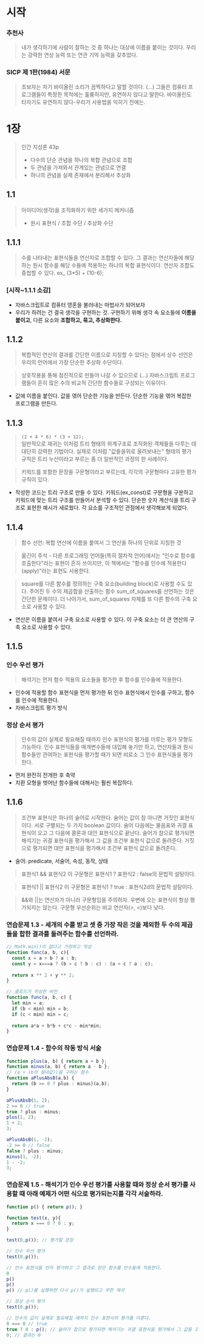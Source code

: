 # 시작
### 추천사
> 내가 생각하기에 사람이 잘하는 것 중 하나는 대상에 이름을 붙이는 것이다. 우리는 강력한 연상 능력 또는 연관 기억 능력을 갖추었다.

### SICP 제 1판(1984) 서문
> 초보자는 자기 바이올린 소리가 끔찍하다고 말할 것이다. (...) 그들은 컴퓨터 프로그램들이 특정한 목적에는 훌륭하지만, 유연하지 않다고 말한다. 바이올린도 타자기도 유연하지 않다-우리가 사용법을 익히기 전에는.

# 1장
> 인간 지성론 43p
> - 다수의 단순 관념을 하나의 복합 관념으로 조합
> - 두 관념을 가져와서 관계있는 관념으로 연결
> - 하나의 관념을 실제 존재에서 분리해서 추상화

## 1.1
> 아이디어(생각)을 조직화하기 위한 세가지 메커니즘
> - 원시 표현식 / 조합 수단 / 추상화 수단

## 1.1.1
> 수를 나타내는 표현식들을 연산자로 조합할 수 있다. 그 결과는 연산자들에 해당하는 원시 함수를 해당 수들에 적용하는 하나의 복합 표현식이다.
> 연산자 조합도 중첩할 수 있다. ex_ (3*5) + (10-6);

### [시작~1.1.1 소감]
- 자바스크립트로 컴퓨터 영혼을 불러내는 마법사가 되어보자
- 우리가 하려는 건 결국 생각을 구현하는 것. 구현하기 위해 생각 속 요소들에 **이름을 붙이고**, 다른 요소와 **조합하고, 묶고, 추상화한다.**

## 1.1.2
> 복합적인 연산의 결과를 간단한 이름으로 지칭할 수 있다는 점에서 상수 선언은 우리의 언어에서 가장 단순한 추상화 수단이다.

> 상호작용을 통해 점진적으로 만들어 나갈 수 있으므로 (...)
> 자바스크립트 프로그램들이 흔히 많은 수의 비교적 간단한 함수들로 구성되는 이유이다.

- 값에 이름을 붙인다. 값을 엮어 단순한 기능을 만든다. 단순한 기능을 엮어 복잡한 프로그램을 만든다.

## 1.1.3
> `(2 + 4 * 6) * (3 + 12);`  
> 일반적으로 재귀는 이처럼 트리 형태의 위계구조로 조직화된 객체들을 다루는 데 대단히 강력한 기법이다.
> 실제로 이처럼 "값들을위로 올려보내는" 형태의 평가 규칙은 트리 누산이라고 부르는 좀 더 일반적인 과정의 한 사례이다.

> 키워드를 포함한 문장을 구문형이라고 부르는데, 각각의 구문형마다 고유한 평가 규칙이 있다.

- 작성한 코드는 트리 구조로 만들 수 있다. 키워드(ex_const)로 구문형을 구분하고 키워드에 맞는 트리 구조를 만들어서 분석할 수 있다. 단순한 숫자 계산식을 트리 구조로 표현한 예시가 새로웠다. 각 요소를 구조적인 관점에서 생각해보게 되었다.

## 1.1.4
> 함수 선언: 복합 연산에 이름을 붙여서 그 연산을 하나의 단위로 지칭한 것

> 옮긴이 주석 - 다른 프로그래밍 언어들(특히 절차적 언어)에서는 "인수로 함수를 호출한다"라는 표현이 흔히 쓰이지만, 이 책에서는 "함수를 인수에 적용한다(apply)"라는 표현도 사용한다.

> square를 다른 함수를 정의하는 구축 요소(building block)로 사용할 수도 있다. 주어진 두 수의 제곱합을 산출하는 함수 sum_of_squares를 선언하는 것은 간단한 문제이다. 더 나아가서, sum_of_squares 자체를 또 다른 함수의 구축 요소로 사용할 수 있다.

- 연산은 이름을 붙여서 구축 요소로 사용할 수 있다. 이 구축 요소는 더 큰 연산의 구축 요소로 사용할 수 있다.

## 1.1.5
### 인수 우선 평가
> 해석기는 먼저 함수 적용의 요소들을 평가한 후 함수를 인수들에 적용한다. 
- 인수에 적용할 함수 표현식을 먼저 평가한 뒤 인수 표현식에서 인수를 구하고, 함수를 인수에 적용한다. 
- 자바스크립트 평가 방식

### 정상 순서 평가
> 인수의 값이 실제로 필요해질 때까지 인수 표현식의 평가를 미루는 평가 모형도 가능하다. 인수 표현식들을 매개변수들에 대입해 놓기만 하고, 연산자들과 원시 함수들만 관여하는 표현식을 평가할 때가 되면 비로소 그 인수 표현식들을 평가한다.
- 먼저 완전히 전개한 후 축약
- 치환 모형을 벗어난 함수들에 대해서는 훨씬 복잡하다.

## 1.1.6
> 조건부 표현식은 하나의 술어로 시작한다. 술어는 값이 참 아니면 거짓인 표현식이다. 서로 구별되는 두 가지 boolean 값이다. 술어 다음에는 물음표와 귀결 표현식이 오고 그 다음에 콜론과 대안 표현식으로 끝난다. 술어가 참으로 평가되면 해석기는 귀결 표현식을 평가해서 그 값을 조건부 표현식 값으로 돌려준다. 거짓으로 평가되면 대안 표현식을 평가해서 조건부 표현식 값으로 돌려준다.
- 술어: predicate, 서술어, 속성, 동작, 상태

> 표현식1 && 표현식2
> 이 구문형은 표현식1 ? 표현식2 : false의 문법적 설탕이다.

> 표현식1 || 표현식2
> 이 구문형은 표현식1 ? true : 표현식2d의 문법적 설탕이다.

> &&와 ||는 연산자가 아니라 구문형임을 주의하자. 우변에 오는 표현식이 항상 평가되지는 않는다.
> 구문형 우선순위는 비교 연산자(>, <)보다 낮다.  
 
### 연습문제 1.3 - 세개의 수를 받고 셋 중 가장 작은 것을 제외한 두 수의 제곱들을 합한 결과를 돌려주는 함수를 선언하라.
```js
// Math.min()이 없다고 가정하고 작성
function func(a, b, c){
  const x = a > b ? a : b;
  const y = x===a ? (b > c ? b : c) : (a > c ? a : c);
  
  return x ** 2 + y ** 2;
}

// 클로드가 작성한 버전
function func(a, b, c) {
  let min = a;
  if (b < min) min = b;
  if (c < min) min = c;
  
  return a*a + b*b + c*c - min*min;
}
```

### 연습문제 1.4 - 함수의 작동 방식 서술 
```js
function plus(a, b) { return a + b };
function minus(a, b) { return a - b };
// (a + (b의 절대값))을 구하는 함수
function aPlusAbsB(a,b) {
  return (b >= 0 ? plus : minus)(a,b);
}
``` 
```js
aPlusAbsB(1, 2);
2 >= 0 // true
true ? plus : minus;
plus(1, 2);
1 + 2;
3;
```

```js
aPlusAbsB(1, -2);
-2 >= 0 // false
false ? plus : minus;
minus(1, -2);
1 - -2;
3;
```

### 연습문제 1.5 - 해석기가 인수 우선 평가를 사용할 때와 정상 순서 평가를 사용할 때 아래 예제가 어떤 식으로 평가되는지를 각각 서술하라. 
```js
function p() { return p(); }

function test(x, y){
  return x === 0 ? 0 : y;
}

test(0,p()); // 평가할 문장
```

```js
// 인수 우선 평가
test(0,p()); 

// 인수 표현식을 먼저 평가하고 그 결과로 얻은 함수를 인수들에 적용한다.
0
p()
p()
p() // p()를 실행하면 다시 p()가 실행되고 무한 재귀
```

```js
// 정상 순서 평가
test(0,p()); 

// 인수의 값이 실제로 필요해질 때까지 인수 표현식의 평가를 미룬다.
0 === 0 // true
true ? 0 : p(); // 술어가 참으로 평가되면 해석기는 귀결 표현식을 평가해서 그 값을 조건부 표현식 값으로 돌려준다.
0; // 결과는 0
```
